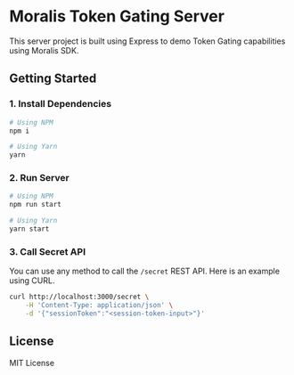 # Moralis Token Gating Server

This server project is built using Express to demo Token Gating capabilities using Moralis SDK.

## Getting Started

### 1. Install Dependencies

```sh
# Using NPM
npm i

# Using Yarn
yarn
```

### 2. Run Server

```sh
# Using NPM
npm run start

# Using Yarn
yarn start
```

### 3. Call Secret API

You can use any method to call the `/secret` REST API. Here is an example using CURL.

```sh
curl http://localhost:3000/secret \
    -H 'Content-Type: application/json' \
    -d '{"sessionToken":"<session-token-input>"}'
```

## License

MIT License
